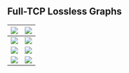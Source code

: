 ## Full-TCP Lossless Graphs ##

| [![](http://tmix-ns2.googlecode.com/svn/wiki/ns2-graphs/full-lossless/active-conns-small.png)](http://code.google.com/p/tmix-ns2/wiki/FullLosslessActiveConns) | [![](http://tmix-ns2.googlecode.com/svn/wiki/ns2-graphs/full-lossless/goodput-small.png)](http://code.google.com/p/tmix-ns2/wiki/FullLosslessGoodput) |
|:---------------------------------------------------------------------------------------------------------------------------------------------------------------|:------------------------------------------------------------------------------------------------------------------------------------------------------|
| [![](http://tmix-ns2.googlecode.com/svn/wiki/ns2-graphs/full-lossless/parrivals-dst-small.png)](http://code.google.com/p/tmix-ns2/wiki/FullLosslessParrivalsDst) | [![](http://tmix-ns2.googlecode.com/svn/wiki/ns2-graphs/full-lossless/parrivals-src-small.png)](http://code.google.com/p/tmix-ns2/wiki/FullLosslessParrivalsSrc) |
| [![](http://tmix-ns2.googlecode.com/svn/wiki/ns2-graphs/full-lossless/rsptm-small.png)](http://code.google.com/p/tmix-ns2/wiki/FullLosslessRsptm)              | [![](http://tmix-ns2.googlecode.com/svn/wiki/ns2-graphs/full-lossless/rtt-small.png)](http://code.google.com/p/tmix-ns2/wiki/FullLosslessRtt)         |
| [![](http://tmix-ns2.googlecode.com/svn/wiki/ns2-graphs/full-lossless/tput-dst-small.png)](http://code.google.com/p/tmix-ns2/wiki/FullLosslessTputDst)         | [![](http://tmix-ns2.googlecode.com/svn/wiki/ns2-graphs/full-lossless/tput-src-small.png)](http://code.google.com/p/tmix-ns2/wiki/FullLosslessTputSrc) |
